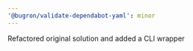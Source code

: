 ```yaml
---
'@bugron/validate-dependabot-yaml': minor
---
```


Refactored original solution and added a CLI wrapper
